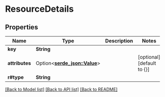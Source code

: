 # ResourceDetails

## Properties

Name | Type | Description | Notes
------------ | ------------- | ------------- | -------------
**key** | **String** |  | 
**attributes** | Option<[**serde_json::Value**](.md)> |  | [optional][default to {}]
**r#type** | **String** |  | 

[[Back to Model list]](../README.md#documentation-for-models) [[Back to API list]](../README.md#documentation-for-api-endpoints) [[Back to README]](../README.md)


